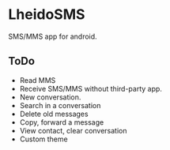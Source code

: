 LheidoSMS
=========

SMS/MMS app for android.

ToDo
---------------------
 - Read MMS
 - Receive SMS/MMS without third-party app.
 - New conversation.
 - Search in a conversation
 - Delete old messages
 - Copy, forward a message
 - View contact, clear conversation
 - Custom theme
